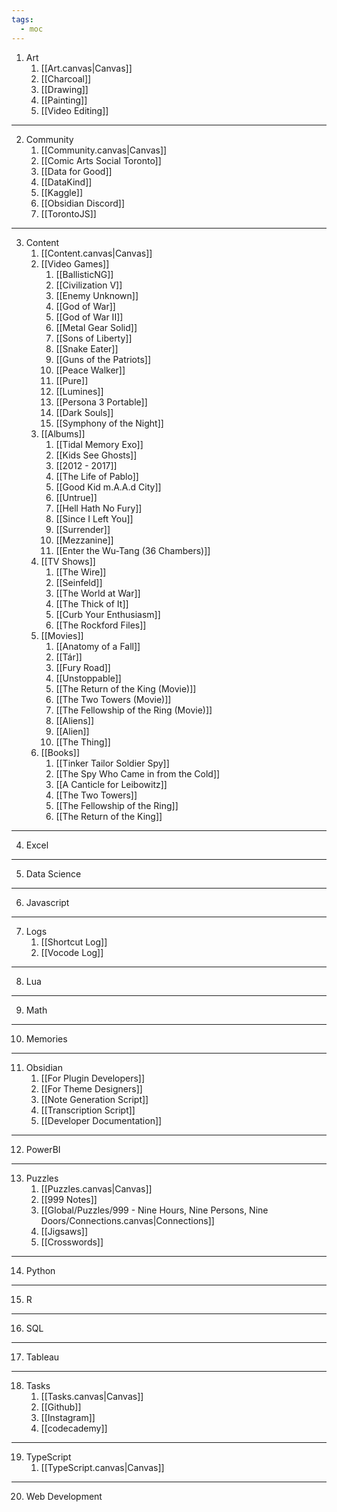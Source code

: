 ```yaml
---
tags:
  - moc
---
```



1. Art
	1. [[Art.canvas|Canvas]]
	2. [[Charcoal]]
	3. [[Drawing]]
	4. [[Painting]]
	5. [[Video Editing]]

----
 2. Community
	 1. [[Community.canvas|Canvas]]
	 2. [[Comic Arts Social Toronto]]
	 3. [[Data for Good]]
	 4. [[DataKind]]
	 5. [[Kaggle]]
	 6. [[Obsidian Discord]]
	 7. [[TorontoJS]]
 
----
3. Content
	1. [[Content.canvas|Canvas]]
	2. [[Video Games]]
		1. [[BallisticNG]]
		2. [[Civilization V]]
		3. [[Enemy Unknown]]
		4. [[God of War]]
		5. [[God of War II]]
		6. [[Metal Gear Solid]]
		7. [[Sons of Liberty]]
		8. [[Snake Eater]]
		9. [[Guns of the Patriots]]
		10. [[Peace Walker]]
		11. [[Pure]]
		12. [[Lumines]]
		13. [[Persona 3 Portable]]
		14. [[Dark Souls]]
		15. [[Symphony of the Night]]
	3. [[Albums]]
		1. [[Tidal Memory Exo]]
		2. [[Kids See Ghosts]]
		3. [[2012 - 2017]]
		4. [[The Life of Pablo]]
		5. [[Good Kid m.A.A.d City]]
		6. [[Untrue]]
		7. [[Hell Hath No Fury]]
		8. [[Since I Left You]]
		9. [[Surrender]]
		10. [[Mezzanine]]
		11. [[Enter the Wu-Tang (36 Chambers)]]
	4. [[TV Shows]]
		1. [[The Wire]]
		2. [[Seinfeld]]
		3. [[The World at War]]
		4. [[The Thick of It]]
		5. [[Curb Your Enthusiasm]]
		6. [[The Rockford Files]]
	5. [[Movies]]
		1. [[Anatomy of a Fall]]
		2. [[Tár]]
		3. [[Fury Road]]
		4. [[Unstoppable]]
		5. [[The Return of the King (Movie)]]
		6. [[The Two Towers (Movie)]]
		7. [[The Fellowship of the Ring (Movie)]]
		8. [[Aliens]]
		9. [[Alien]]
		10. [[The Thing]]
	6. [[Books]]
		1. [[Tinker Tailor Soldier Spy]]
		2. [[The Spy Who Came in from the Cold]]
		3. [[A Canticle for Leibowitz]]
		4. [[The Two Towers]]
		5. [[The Fellowship of the Ring]]
		6. [[The Return of the King]]

----
4. Excel
 
----
5. Data Science
 
----
6. Javascript
 
----
7. Logs
	1. [[Shortcut Log]]
	2. [[Vocode Log]]
 
----
8. Lua
 
----
9. Math
 
----
10. Memories
 
----
11. Obsidian
	1. [[For Plugin Developers]]
	2. [[For Theme Designers]]
	3. [[Note Generation Script]]
	4. [[Transcription Script]]
	5. [[Developer Documentation]]
 
----
12. PowerBI
 
----
13. Puzzles
	1. [[Puzzles.canvas|Canvas]]
	2. [[999 Notes]]
	3. [[Global/Puzzles/999 - Nine Hours, Nine Persons, Nine Doors/Connections.canvas|Connections]]
	4. [[Jigsaws]]
	5. [[Crosswords]]
 
----
14. Python
 
----
15. R
 
----
16. SQL
 
----
17. Tableau
 
----
18. Tasks
	1. [[Tasks.canvas|Canvas]]
	2. [[Github]]
	3. [[Instagram]]
	4. [[codecademy]]
 

----
19. TypeScript
	1. [[TypeScript.canvas|Canvas]]
	
 
----
20. Web Development
 

